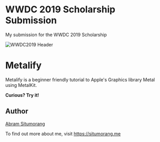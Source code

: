 # WWDC 2019 Scholarship Submission
My submission for the WWDC 2019 Scholarship

![WWDC2019 Header](https://i.imgur.com/hOdqkDh.jpg)

# Metalify
Metalify is a beginner friendly tutorial to Apple's Graphics library Metal using MetalKit.

**Curious? Try it!**

## Author
[Abram Situmorang](https://situmorang.me)


To find out more about me, visit https://situmorang.me
